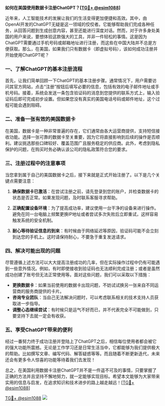 **如何在美国使用数据卡注册ChatGPT？[[TG💪+ @esim1088](https://t.me/s/esim1088)]**

近年来，人工智能技术的发展让我们的生活变得更加便捷和高效。其中，由OpenAI开发的ChatGPT无疑是这一领域的佼佼者。它能够帮助我们完成各种任务，从回答问题到生成创意内容，甚至还能进行深度对话。然而，对于许多身处美国的用户来说，要想体验这款强大的工具，并非一件轻松的事情。这是因为ChatGPT需要通过手机号码或邮箱地址进行注册，而这些在中国大陆并不总是方便获取。那么，在美国，如果我们只有数据卡（即虚拟号码），该如何成功注册并开始使用ChatGPT呢？

### 一、了解ChatGPT的基本注册流程

首先，让我们简单回顾一下ChatGPT的基本注册步骤。通常情况下，用户需要访问其官方网站，点击“注册”按钮后填写必要的信息，包括有效的电子邮件地址或手机号码。接着，系统会发送一条包含验证码的消息到您提供的联系方式上，输入验证码后即可完成初步设置。但如果您没有真实的美国电话号码或邮件地址，这个过程可能会遇到阻碍。

### 二、准备一张有效的美国数据卡

在美国，数据卡是一种非常普遍的存在，它们通常由各大运营商提供，支持短信接收功能。选择一张可靠的数据卡至关重要，因为它将直接影响到后续的操作是否顺利。建议挑选那些口碑较好、覆盖范围广且服务稳定的供应商。此外，考虑到隐私保护的问题，在购买时务必确认该公司的隐私政策符合您的要求。

### 三、注册过程中的注意事项

当您拿到属于自己的美国数据卡之后，接下来就是正式开始注册了。以下是几个关键点需要注意：

1. **确保数据卡已激活**：在尝试注册之前，请先登录到您的账户，并检查数据卡的状态是否正常。如果发现问题，及时联系客服寻求帮助。
   
2. **正确配置设备环境**：为了提高成功率，建议使用一台干净的设备来进行操作。避免在同一台电脑上频繁更换IP地址或者尝试多次失败后立即重试，这样容易触发系统的安全机制。
   
3. **耐心等待验证信息的到来**：有时候由于网络延迟等原因，验证码可能不会立刻到达您的手机上。这时请保持耐心，不要急于重复发送请求。

### 四、解决可能出现的问题

尽管遵循上述方法可以大大提高注册成功的几率，但在实际操作过程中仍有可能遇到一些意外情况。例如，有时即使接收到验证码也无法顺利完成注册；或者是虽然成功创建了账号但无法正常使用等。面对这些问题，我们可以采取以下措施：

- **更换数据卡**：如果当前使用的数据卡出现问题，不妨试试换另一张来自不同运营商的服务商提供的卡片。
- **咨询专业团队**：当自己无法解决问题时，可以考虑联系相关的技术支持人员获取进一步指导。
- **调整心态继续尝试**：有时候只是运气不好而已，并不代表完全不可能做到，只要坚持下去就一定会有收获。

### 五、享受ChatGPT带来的便利

经过一番努力终于成功注册并登陆上了ChatGPT之后，相信每位使用者都会被它的强大功能所震撼。无论是工作学习还是日常生活当中，它都能够为我们提供极大的帮助。比如撰写文章、编写代码、解答疑惑等等。而且随着不断更新迭代，未来还会有更多令人惊喜的功能等待着我们去发现！

总之，在美国利用数据卡注册ChatGPT并不是一件遥不可及的事情，只要掌握了正确的方法并且坚持不懈地努力，就一定能够实现目标。希望本文能够为大家带来实用的信息与启发，在追求知识和技术进步的路上越走越远！[[TG💪+ @esim1088](https://t.me/s/esim1088)]

[TG💪+ @esim1088](https://t.me/s/esim1088) ![](https://i.postimg.cc/4NQfJmqS/Snipaste-2025-05-13-00-14-12.png)